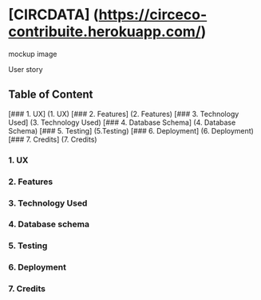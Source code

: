 # [CIRCDATA] (https://circeco-contribuite.herokuapp.com/)

mockup image 

User story

## Table of Content
[### 1. UX] (1. UX)
[### 2. Features] (2. Features)
[### 3. Technology Used] (3. Technology Used)
[### 4. Database Schema] (4. Database Schema)
[### 5. Testing] (5.Testing)
[### 6. Deployment] (6. Deployment)
[### 7. Credits] (7. Credits)


### 1. UX 


### 2. Features


### 3. Technology Used


### 4. Database schema 


### 5. Testing 


### 6. Deployment 


### 7. Credits





